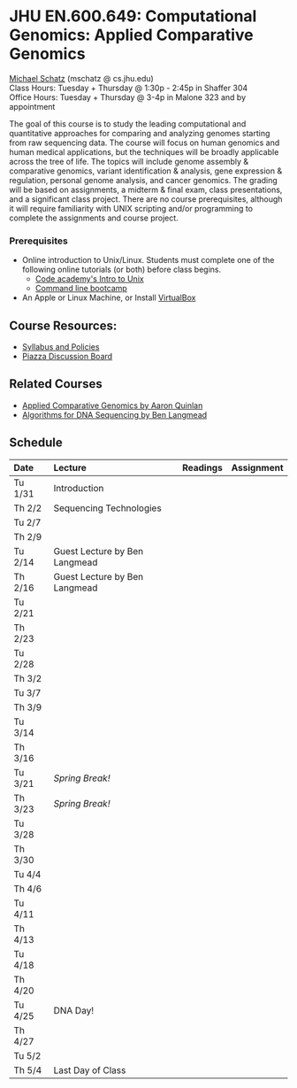 # JHU EN.600.649: Computational Genomics: Applied Comparative Genomics
[Michael Schatz](http://schatzlab.cshl.edu) (mschatz @ cs.jhu.edu) <br>
Class Hours: Tuesday + Thursday @ 1:30p - 2:45p in Shaffer 304 <br>
Office Hours: Tuesday + Thursday @ 3-4p in Malone 323 and by appointment

The goal of this course is to study the leading computational and quantitative approaches for comparing and analyzing genomes starting from raw sequencing data. The course will focus on human genomics and human medical applications, but the techniques will be broadly applicable across the tree of life. The topics will include genome assembly & comparative genomics, variant identification & analysis, gene expression & regulation, personal genome analysis, and cancer genomics. The grading will be based on assignments, a midterm & final exam, class presentations, and a significant class project. There are no course prerequisites, although it will require familiarity with UNIX scripting and/or programming to complete the assignments and course project.

### Prerequisites
- Online introduction to Unix/Linux. Students must complete one of the following online tutorials (or both) before class begins. 
  - [Code academy's Intro to Unix](https://www.codecademy.com/en/courses/learn-the-command-line/lessons/environment/exercises/bash-profile)
  - [Command line bootcamp](http://rik.smith-unna.com/command_line_bootcamp/?id=9xnbkx6eaof)
- An Apple or Linux Machine, or Install  [VirtualBox](https://www.virtualbox.org/)

## Course Resources:
- [Syllabus and Policies]()
- [Piazza Discussion Board]()

## Related Courses
- [Applied Comparative Genomics by Aaron Quinlan](https://github.com/quinlan-lab/applied-computational-genomics)
- [Algorithms for DNA Sequencing by Ben Langmead](http://www.langmead-lab.org/teaching-materials/)

## Schedule
| Date | Lecture | Readings | Assignment |
|:-----|:--------|:---------|:-----------|
| Tu 1/31 | Introduction | | |
| Th 2/2  | Sequencing Technologies |
| Tu 2/7  |
| Th 2/9  |
| Tu 2/14 | Guest Lecture by Ben Langmead |
| Th 2/16 | Guest Lecture by Ben Langmead |
| Tu 2/21 | 
| Th 2/23 |
| Tu 2/28 |
| Th 3/2  |
| Tu 3/7  |
| Th 3/9  |
| Tu 3/14 |
| Th 3/16 |
| Tu 3/21 | *Spring Break!*
| Th 3/23 | *Spring Break!*
| Tu 3/28 |
| Th 3/30 |
| Tu 4/4  |
| Th 4/6  |
| Tu 4/11 |
| Th 4/13 |
| Tu 4/18 |
| Th 4/20 |
| Tu 4/25 | DNA Day!
| Th 4/27 |
| Tu 5/2  |
| Th 5/4  | Last Day of Class


